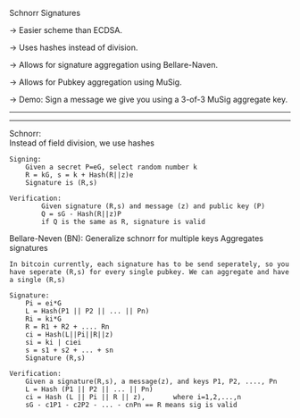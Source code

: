 Schnorr Signatures

-> Easier scheme than ECDSA.

-> Uses hashes instead of division.

-> Allows for signature aggregation using Bellare-Naven.

-> Allows for Pubkey aggregation using MuSig.

-> Demo: Sign a message we give you using a 3-of-3 MuSig aggregate key.

------------------------------------------------------------------------------------------------------------------------------------
------------------------------------------------------------------------------------------------------------------------------------
Schnorr:   
    Instead of field division, we use hashes
    
    Signing: 
        Given a secret P=eG, select random number k
        R = kG, s = k + Hash(R||z)e
        Signature is (R,s)
    
    Verification:
            Given signature (R,s) and message (z) and public key (P)
            Q = sG - Hash(R||z)P
            if Q is the same as R, signature is valid
            
Bellare-Neven (BN):
    Generalize schnorr for multiple keys
    Aggregates signatures
        
    In bitcoin currently, each signature has to be send seperately, so you have seperate (R,s) for every single pubkey. We can aggregate and have a single (R,s)
        
    Signature:
        Pi = ei*G
        L = Hash(P1 || P2 || ... || Pn)
        Ri = ki*G
        R = R1 + R2 + .... Rn
        ci = Hash(L||Pi||R||z)
        si = ki | ciei
        s = s1 + s2 + ... + sn
        Signature (R,s)
        
    Verification:
        Given a signature(R,s), a message(z), and keys P1, P2, ...., Pn
        L = Hash (P1 || P2 || ... || Pn)
        ci = Hash (L || Pi || R || z),       where i=1,2,...,n
        sG - c1P1 - c2P2 - ... - cnPn == R means sig is valid
